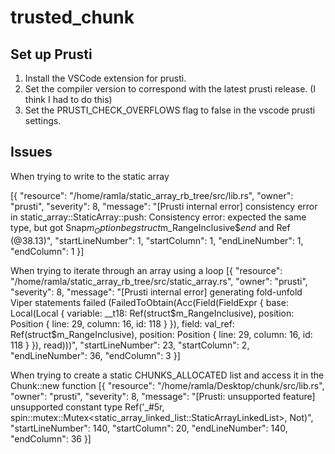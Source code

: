 # trusted_chunk
## Set up Prusti
1. Install the VSCode extension for prusti. 
2. Set the compiler version to correspond with the latest prusti release. (I think I had to do this)
3. Set the PRUSTI_CHECK_OVERFLOWS flag to false in the vscode prusti settings.

## Issues
When trying to write to the static array

[{
	"resource": "/home/ramla/static_array_rb_tree/src/lib.rs",
	"owner": "prusti",
	"severity": 8,
	"message": "[Prusti internal error] consistency error in static_array::StaticArray::push: Consistency error: expected the same type, but got Snap$m_Option$_beg_$struct$m_RangeInclusive$_end_ and Ref (@38.13)",
	"startLineNumber": 1,
	"startColumn": 1,
	"endLineNumber": 1,
	"endColumn": 1
}]


When trying to iterate through an array using a loop
[{
	"resource": "/home/ramla/static_array_rb_tree/src/static_array.rs",
	"owner": "prusti",
	"severity": 8,
	"message": "[Prusti internal error] generating fold-unfold Viper statements failed (FailedToObtain(Acc(Field(FieldExpr { base: Local(Local { variable: __t18: Ref(struct$m_RangeInclusive), position: Position { line: 29, column: 16, id: 118 } }), field: val_ref: Ref(struct$m_RangeInclusive), position: Position { line: 29, column: 16, id: 118 } }), read)))",
	"startLineNumber": 23,
	"startColumn": 2,
	"endLineNumber": 36,
	"endColumn": 3
}]

When trying to create a static CHUNKS_ALLOCATED list and access it in the Chunk::new function
[{
	"resource": "/home/ramla/Desktop/chunk/src/lib.rs",
	"owner": "prusti",
	"severity": 8,
	"message": "[Prusti: unsupported feature] unsupported constant type Ref('_#5r, spin::mutex::Mutex<static_array_linked_list::StaticArrayLinkedList>, Not)",
	"startLineNumber": 140,
	"startColumn": 20,
	"endLineNumber": 140,
	"endColumn": 36
}]